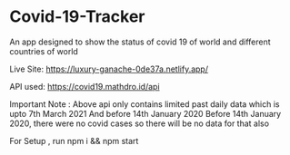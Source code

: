 # Covid-19-Tracker
 An app designed to show the status of covid 19 of world and  different countries of world
 
 Live Site: https://luxury-ganache-0de37a.netlify.app/
 
 API used: https://covid19.mathdro.id/api
 
 Important Note : Above api only contains limited past daily data which is upto 7th March 2021
And before 14th January 2020
Before 14th January 2020, there were no covid cases so
there will be no data for that also

 For Setup ,
  run npm i && npm start

 

 
